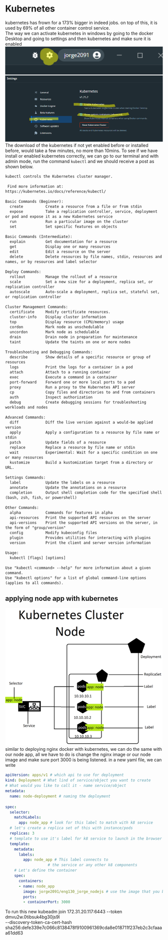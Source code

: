 # Kubernetes

kubernetes has frown for a 173% bigger in indeed jobs. on top of this, it is used by 69% of all other container control service. <br/>
The way we can activate kubernetes in windows by going to the docker Desktop and going to settings and then kubernetes and make sure it is enabled <br/>
<img src="./images/set.png" width="900"/>
<img src="./images/kube.png"/>
The download of the kubernetes if not yet enabled before or installed before, would take a few minutes, no more than 10mins.
To see if we have install or enabled kubernetes correctly, we can go to our terminal and with admin mode, run the command `kubectl` and we should receive a post as shown below.


```
kubectl controls the Kubernetes cluster manager.

 Find more information at: https://kubernetes.io/docs/reference/kubectl/

Basic Commands (Beginner):
  create          Create a resource from a file or from stdin
  expose          Take a replication controller, service, deployment or pod and expose it as a new Kubernetes service
  run             Run a particular image on the cluster
  set             Set specific features on objects

Basic Commands (Intermediate):
  explain         Get documentation for a resource
  get             Display one or many resources
  edit            Edit a resource on the server
  delete          Delete resources by file names, stdin, resources and names, or by resources and label selector

Deploy Commands:
  rollout         Manage the rollout of a resource
  scale           Set a new size for a deployment, replica set, or replication controller
  autoscale       Auto-scale a deployment, replica set, stateful set, or replication controller

Cluster Management Commands:
  certificate     Modify certificate resources.
  cluster-info    Display cluster information
  top             Display resource (CPU/memory) usage
  cordon          Mark node as unschedulable
  uncordon        Mark node as schedulable
  drain           Drain node in preparation for maintenance
  taint           Update the taints on one or more nodes

Troubleshooting and Debugging Commands:
  describe        Show details of a specific resource or group of resources
  logs            Print the logs for a container in a pod
  attach          Attach to a running container
  exec            Execute a command in a container
  port-forward    Forward one or more local ports to a pod
  proxy           Run a proxy to the Kubernetes API server
  cp              Copy files and directories to and from containers
  auth            Inspect authorization
  debug           Create debugging sessions for troubleshooting workloads and nodes

Advanced Commands:
  diff            Diff the live version against a would-be applied version
  apply           Apply a configuration to a resource by file name or stdin
  patch           Update fields of a resource
  replace         Replace a resource by file name or stdin
  wait            Experimental: Wait for a specific condition on one or many resources
  kustomize       Build a kustomization target from a directory or URL.

Settings Commands:
  label           Update the labels on a resource
  annotate        Update the annotations on a resource
  completion      Output shell completion code for the specified shell (bash, zsh, fish, or powershell)

Other Commands:
  alpha           Commands for features in alpha
  api-resources   Print the supported API resources on the server
  api-versions    Print the supported API versions on the server, in the form of "group/version"
  config          Modify kubeconfig files
  plugin          Provides utilities for interacting with plugins
  version         Print the client and server version information

Usage:
  kubectl [flags] [options]

Use "kubectl <command> --help" for more information about a given command.
Use "kubectl options" for a list of global command-line options (applies to all commands).

```

## applying node app with kubernetes

<img src="./images/node.png"/>
similar to deploying nginx docker with kubernetes, we can do the same with our node app, all we have to do is change the nginx image or our node image and make sure port 3000 is being listened.
in a new yaml file, we can write

```Yaml
apiVersion: apps/v1 # which api to use for deployment
kind: Deployment # What lind of service/object you want to create
# What would you like to call it - name service/object
metadata: 
  name: node-deployment # naming the deployment

spec: 
  selector:
    matchLabels:
      app: node_app # look for this label to match with k8 service
  # let's create a replica set of this with instance/pods
  replicas: 3
  # template to use it's label for k8 service to launch in the browser
  template:
    metadata:
      labels:
        app: node_app # This label connects to
                   # the service or any other k8 components
    # Let's define the container 
    spec:
      containers:
      - name: node_app
        image: jorge2091/eng130_jorge_nodejs # use the image that you built
        ports:
        - containerPort: 3000
```
To run this new 
kubeadm join 172.31.20.117:6443 --token dmvu2w.0tibsuk4bg30js9l \
    --discovery-token-ca-cert-hash sha256:defe339e7c066c8138478f9100961369cda8e018711f237eb2c3cfaaaa61dd63